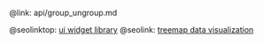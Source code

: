 @link: api/group_ungroup.md

@seolinktop: [ui widget library](https://webix.com)
@seolink: [treemap data visualization](https://webix.com/widget/treemap/)